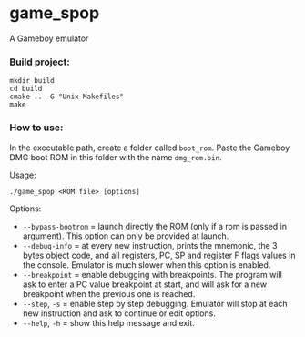 # game_spop
A Gameboy emulator

### Build project:

```console
mkdir build
cd build
cmake .. -G "Unix Makefiles"
make
```

### How to use:

In the executable path, create a folder called ```boot_rom```. Paste the Gameboy DMG boot ROM in this folder with the name ```dmg_rom.bin```.

Usage:
```console
./game_spop <ROM file> [options]
```

Options:
* ```--bypass-bootrom```        = launch directly the ROM (only if a rom is passed in argument).
                                  This option can only be provided at launch.
* ```--debug-info```            = at every new instruction, prints the mnemonic, the
                                  3 bytes object code, and all registers, PC, SP and
                                  register F flags values in the console. Emulator is
                                  much slower when this option is enabled.
* ```--breakpoint```            = enable debugging with breakpoints. The program will
                          ask to enter a PC value breakpoint at start, and will
                          ask for a new breakpoint when the previous one is
                          reached.
* ```--step```, ```-s```        = enable step by step debugging. Emulator will stop
                          at each new instruction and ask to continue or edit options.
* ```--help```, ```-h```        = show this help message and exit.
